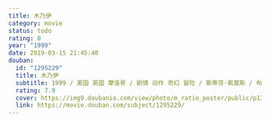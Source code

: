 ```yaml
---
title: 木乃伊
category: movie
status: todo
rating: 0
year: "1999"
date: 2019-03-15 21:45:40
douban:
  id: "1295229"
  title: 木乃伊
  subtitle: 1999 / 美国 英国 摩洛哥 / 剧情 动作 奇幻 冒险 / 斯蒂芬·索莫斯 / 布兰登·费舍 蕾切尔·薇兹
  rating: 7.9
  cover: https://img9.doubanio.com/view/photo/m_ratio_poster/public/p1376881286.jpg
  link: https://movie.douban.com/subject/1295229/
---
```



